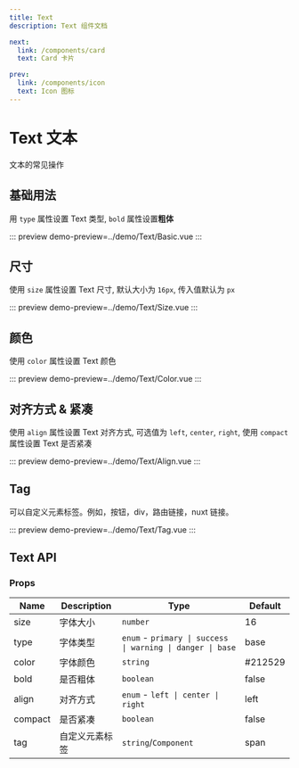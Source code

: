 ```yaml
---
title: Text
description: Text 组件文档

next:
  link: /components/card
  text: Card 卡片

prev:
  link: /components/icon
  text: Icon 图标
---
```


# Text 文本

文本的常见操作

## 基础用法

用 `type` 属性设置 Text 类型, `bold` 属性设置**粗体**

::: preview
demo-preview=../demo/Text/Basic.vue
:::

## 尺寸

使用 `size` 属性设置 Text 尺寸, 默认大小为 `16px`, 传入值默认为 `px`

::: preview
demo-preview=../demo/Text/Size.vue
:::

## 颜色

使用 `color` 属性设置 Text 颜色

::: preview
demo-preview=../demo/Text/Color.vue
:::

## 对齐方式 & 紧凑

使用 `align` 属性设置 Text 对齐方式, 可选值为 `left`, `center`, `right`, 使用 `compact` 属性设置 Text 是否紧凑

::: preview
demo-preview=../demo/Text/Align.vue
:::

## Tag

可以自定义元素标签。例如，按钮，div，路由链接，nuxt 链接。

::: preview
demo-preview=../demo/Text/Tag.vue
:::

## Text API

### Props

| Name              | Description                       | Type                                                             | Default |
| ----------------- | --------------------------------- | ---------------------------------------------------------------- | ------- |
| size              | 字体大小                           | `number`                                                         | 16      |
| type              | 字体类型                           | `enum` - `primary \| success \| warning \| danger \| base`       | base    |
| color             | 字体颜色                           | `string`                                                         | #212529 |
| bold              | 是否粗体                           | `boolean`                                                        | false   |
| align             | 对齐方式                           | `enum` - `left \| center \| right`                               | left    |
| compact           | 是否紧凑                           | `boolean`                                                        | false   |
| tag               | 自定义元素标签                      | `string`\/`Component`                                            | span    |